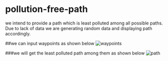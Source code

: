 # pollution-free-path
we intend to provide a path which is least polluted among all possible paths. Due to lack of data we are generating random data and displaying path accordingly.

##we can input waypoints as shown below
![waypoints](https://user-images.githubusercontent.com/31769548/63569590-9f02b880-c597-11e9-8d1a-4fa529f3f1ed.png)

###we will get the least polluted path among them as shown below
![path](https://user-images.githubusercontent.com/31769548/63569620-c6f21c00-c597-11e9-9aad-fdb047fc7623.png)
